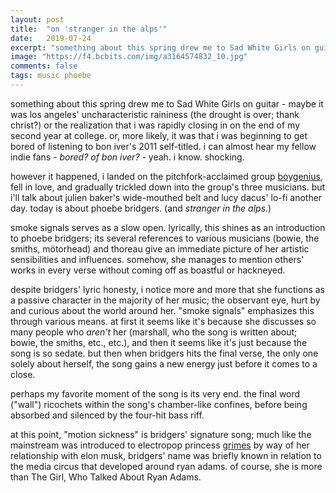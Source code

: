 ```yaml
---
layout: post
title:  "on 'stranger in the alps'"
date:   2019-07-24
excerpt: "something about this spring drew me to Sad White Girls on guitar - maybe it was los angeles' uncharacteristic raininess (the drought is over; thank christ?) ..."
image: "https://f4.bcbits.com/img/a3164574832_10.jpg"
comments: false
tags: music phoebe
---
```


something about this spring drew me to Sad White Girls on guitar - maybe it was los angeles' uncharacteristic raininess (the drought is over; thank christ?) or the realization that i was rapidly closing in on the end of my second year at college. or, more likely, it was that i was beginning to get bored of listening to bon iver's 2011 self-titled. i can almost hear my fellow indie fans - *bored? of bon iver?* - yeah. i know. shocking.

however it happened, i landed on the pitchfork-acclaimed group [boygenius](https://xboygeniusx.bandcamp.com/), fell in love, and gradually trickled down into the group's three musicians. but i'll talk about julien baker's wide-mouthed belt and lucy dacus' lo-fi another day. today is about phoebe bridgers. (and *stranger in the alps*.)

smoke signals serves as a slow open. lyrically, this shines as an introduction to phoebe bridgers; its several references to various musicians (bowie, the smiths, mötorhead) and thoreau give an immediate picture of her artistic sensibilities and influences. somehow, she manages to mention others' works in every verse without coming off as boastful or hackneyed. 

despite bridgers' lyric honesty, i notice more and more that she functions as a passive character in the majority of her music; the observant eye, hurt by and curious about the world around her. "smoke signals" emphasizes this through various means. at first it seems like it's because she discusses so many people who *aren't* her (marshall, who the song is written about; bowie, the smiths, etc., etc.), and then it seems like it's just because the song is so sedate. but then when bridgers hits the final verse, the only one solely about herself, the song gains a new energy just before it comes to a close. 

perhaps my favorite moment of the song is its very end. the final word ("wall") ricochets within the song's chamber-like confines, before being absorbed and silenced by the four-hit bass riff.

at this point, "motion sickness" is bridgers' signature song; much like the mainstream was introduced to electropop princess [grimes](https://www.grimesmusic.com/) by way of her relationship with elon musk, bridgers' name was briefly known in relation to the media circus that developed around ryan adams. of course, she is more than The Girl, Who Talked About Ryan Adams.
